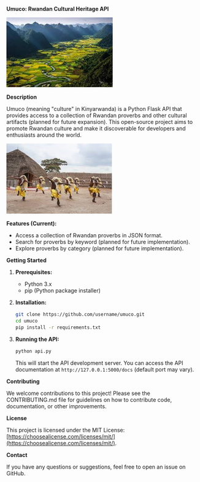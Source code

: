 **Umuco: Rwandan Cultural Heritage API**

<img src="images/land.jpeg">



**Description**

Umuco (meaning "culture" in Kinyarwanda) is a Python Flask API that provides access to a collection of Rwandan proverbs and other cultural artifacts (planned for future expansion). 
This open-source project aims to promote Rwandan culture and make it discoverable for developers and enthusiasts around the world.

<img src="images/intore.jpeg">

**Features (Current):**

* Access a collection of Rwandan proverbs in JSON format.
* Search for proverbs by keyword (planned for future implementation).
* Explore proverbs by category (planned for future implementation).

**Getting Started**

1. **Prerequisites:**
    * Python 3.x
    * pip (Python package installer)

2. **Installation:**

   ```bash
   git clone https://github.com/username/umuco.git
   cd umuco
   pip install -r requirements.txt
   ```

3. **Running the API:**

   ```bash
   python api.py
   ```

   This will start the API development server. You can access the API documentation at `http://127.0.0.1:5000/docs` (default port may vary).

**Contributing**

We welcome contributions to this project! Please see the CONTRIBUTING.md file for guidelines on how to contribute code, documentation, or other improvements.

**License**

This project is licensed under the MIT License: [https://choosealicense.com/licenses/mit/](https://choosealicense.com/licenses/mit/).

**Contact**

If you have any questions or suggestions, feel free to open an issue on GitHub.
